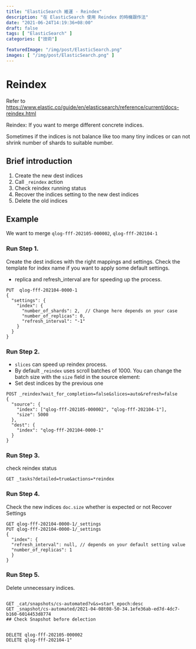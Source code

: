 ```yaml
---
title: "ElasticSearch 維運 - Reindex"
description: "在 ElasticSearch 使用 Reindex 的時機跟作法"
date: "2021-06-24T14:19:36+08:00"
draft: false
tags: [ "ElasticSearch" ]
categories: ["技術"]

featuredImage: "/img/post/ElasticSearch.png"
images: [ "/img/post/ElasticSearch.png" ]
---
```


# Reindex
Refer to https://www.elastic.co/guide/en/elasticsearch/reference/current/docs-reindex.html

Reindex: If you want to merge different concrete indices.

Sometimes if the indices is not balance like too many tiny indices or can not shrink number of shards to suitable number.

## Brief introduction
1. Create the new dest indices
2. Call `_reindex` action
3. Check reindex running status
4. Recover the indices setting to the new dest indices
5. Delete the old indices

## Example
We want to merge `qlog-fff-202105-000002`, `qlog-fff-202104-1`


### Run Step 1.
Create the dest indices with the right mappings and settings.
Check the template for index name if you want to apply some default settings.

- replica and refresh_interval are for speeding up the process.
```
PUT  qlog-fff-202104-0000-1
{
  "settings": {
    "index": {
      "number_of_shards": 2,  // Change here depends on your case
      "number_of_replicas": 0,
      "refresh_interval": "-1"
    }
  }
}
```

### Run Step 2.
- `slices` can speed up reindex process.
- By default `_reindex` uses scroll batches of 1000. You can change the batch size with the `size` field in the source element:
- Set dest indices by the previous one

```
POST _reindex?wait_for_completion=false&slices=auto&refresh=false
{
  "source": {
    "index": ["qlog-fff-202105-000002", "qlog-fff-202104-1"],
    "size": 5000
  },
  "dest": {
    "index": "qlog-fff-202104-0000-1"
  }
}
```

### Run Step 3.
check reindex status

```
GET _tasks?detailed=true&actions=*reindex

```

### Run Step 4.
Check the new indices `doc.size` whether is expected or not
Recover Settings
```
GET qlog-fff-202104-0000-1/_settings
PUT qlog-fff-202104-0000-1/_settings
{
  "index": {
  "refresh_interval": null, // depends on your default setting value
  "number_of_replicas": 1
  }
}

```

### Run Step 5.
Delete unnecessary indices.
```

GET _cat/snapshots/cs-automated?v&s=start_epoch:desc
GET _snapshot/cs-automated/2021-04-08t08-50-34.1efe36ab-ed7d-4dc7-b160-6014453d8774
## Check Snapshot before delection


DELETE qlog-fff-202105-000002
DELETE qlog-fff-202104-1"
```

